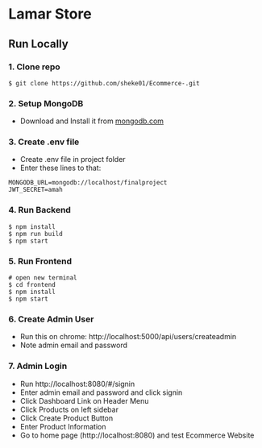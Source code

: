 # Lamar Store

## Run Locally

### 1. Clone repo

```
$ git clone https://github.com/sheke01/Ecommerce-.git
```

### 2. Setup MongoDB
 - Download and Install it from [mongodb.com](https://www.mongodb.com/try/download/community)

### 3. Create .env file
- Create .env file in project folder
- Enter these lines to that:

```
MONGODB_URL=mongodb://localhost/finalproject
JWT_SECRET=amah
```

### 4. Run Backend

```
$ npm install
$ npm run build
$ npm start
```

### 5. Run Frontend

```
# open new terminal
$ cd frontend
$ npm install
$ npm start
```
### 6. Create Admin User

- Run this on chrome: http://localhost:5000/api/users/createadmin
- Note admin email and password

### 7. Admin Login

- Run http://localhost:8080/#/signin
- Enter admin email and password and click signin
- Click Dashboard Link on Header Menu
- Click Products on left sidebar
- Click Create Product Button
- Enter Product Information
- Go to home page (http://localhost:8080) and test Ecommerce Website